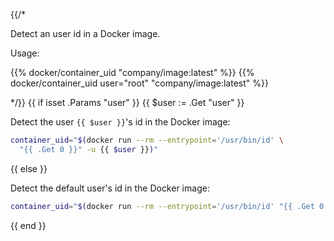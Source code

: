 {{/*

Detect an user id in a Docker image.

Usage:

{{% docker/container_uid "company/image:latest" %}}
{{% docker/container_uid user="root" "company/image:latest" %}}

*/}}
{{ if isset .Params "user" }}
{{ $user := .Get "user" }}

Detect the user `{{ $user }}`'s id in the Docker image:

```bash
container_uid="$(docker run --rm --entrypoint='/usr/bin/id' \
  "{{ .Get 0 }}" -u {{ $user }})"
```

{{ else }}

Detect the default user's id in the Docker image:

```bash
container_uid="$(docker run --rm --entrypoint='/usr/bin/id' "{{ .Get 0 }}" -u)"
```

{{ end }}
